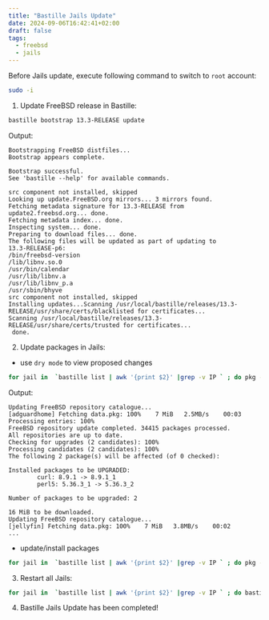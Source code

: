 ```yaml
---
title: "Bastille Jails Update"
date: 2024-09-06T16:42:41+02:00
draft: false
tags:
  - freebsd
  - jails
---
```


Before Jails update, execute following command to switch to `root` account:
```bash
sudo -i
```

1. Update FreeBSD release in Bastille:
```bash
bastille bootstrap 13.3-RELEASE update
```
Output:
```
Bootstrapping FreeBSD distfiles...
Bootstrap appears complete.

Bootstrap successful.
See 'bastille --help' for available commands.

src component not installed, skipped
Looking up update.FreeBSD.org mirrors... 3 mirrors found.
Fetching metadata signature for 13.3-RELEASE from update2.freebsd.org... done.
Fetching metadata index... done.
Inspecting system... done.
Preparing to download files... done.
The following files will be updated as part of updating to
13.3-RELEASE-p6:
/bin/freebsd-version
/lib/libnv.so.0
/usr/bin/calendar
/usr/lib/libnv.a
/usr/lib/libnv_p.a
/usr/sbin/bhyve
src component not installed, skipped
Installing updates...Scanning /usr/local/bastille/releases/13.3-RELEASE/usr/share/certs/blacklisted for certificates...
Scanning /usr/local/bastille/releases/13.3-RELEASE/usr/share/certs/trusted for certificates...
 done.
```

2. Update packages in Jails:
- use `dry mode` to view proposed changes
```bash
for jail in  `bastille list | awk '{print $2}' |grep -v IP ` ; do pkg -j $jail upgrade -n ; done                                              
```

Output:
```
Updating FreeBSD repository catalogue...
[adguardhome] Fetching data.pkg: 100%    7 MiB   2.5MB/s    00:03    
Processing entries: 100%
FreeBSD repository update completed. 34415 packages processed.
All repositories are up to date.
Checking for upgrades (2 candidates): 100%
Processing candidates (2 candidates): 100%
The following 2 package(s) will be affected (of 0 checked):

Installed packages to be UPGRADED:
        curl: 8.9.1 -> 8.9.1_1
        perl5: 5.36.3_1 -> 5.36.3_2

Number of packages to be upgraded: 2

16 MiB to be downloaded.
Updating FreeBSD repository catalogue...
[jellyfin] Fetching data.pkg: 100%    7 MiB   3.8MB/s    00:02    
...
```

- update/install packages
```bash
for jail in  `bastille list | awk '{print $2}' |grep -v IP ` ; do pkg -j $jail upgrade  -y ; done
```

3. Restart all Jails:
```bash
for jail in  `bastille list | awk '{print $2}' |grep -v IP ` ; do bastille restart $jail ; done
```

4. Bastille Jails Update has been completed!